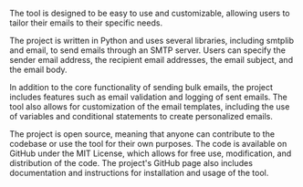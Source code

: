 The tool is designed to be easy to use and customizable, allowing users to tailor their emails to their specific needs.

The project is written in Python and uses several libraries, including smtplib and email, to send emails through an SMTP server. Users can specify the sender email address, the recipient email addresses, the email subject, and the email body.

In addition to the core functionality of sending bulk emails, the project includes features such as email validation and logging of sent emails. The tool also allows for customization of the email templates, including the use of variables and conditional statements to create personalized emails.

The project is open source, meaning that anyone can contribute to the codebase or use the tool for their own purposes. The code is available on GitHub under the MIT License, which allows for free use, modification, and distribution of the code. The project's GitHub page also includes documentation and instructions for installation and usage of the tool.
